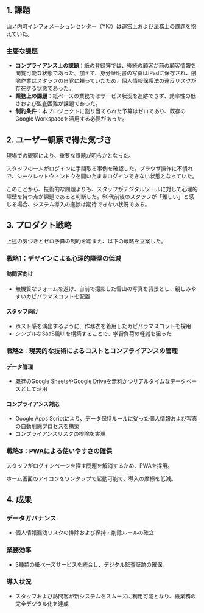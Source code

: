 ## 1. 課題

山ノ内町インフォメーションセンター（YIC）は運営上および法務上の課題を抱えていた。

### 主要な課題

* **コンプライアンス上の課題**：紙の登録簿では、後続の顧客が前の顧客情報を閲覧可能な状態であった。加えて、身分証明書の写真はiPadに保存され、削除作業はスタッフの自覚に頼っていたため、個人情報保護法の違反リスクが存在する状態であった。
* **業務上の課題**：紙ベースの業務ではサービス状況を追跡できず、効率性の低さおよび監査困難が課題であった。
* **制約条件**：本プロジェクトに割り当てられた予算はゼロであり、既存のGoogle Workspaceを活用する必要があった。

## 2. ユーザー観察で得た気づき

現場での観察により、重要な課題が明らかとなった。

スタッフの一人がログインに手間取る事例を確認した。ブラウザ操作に不慣れで、シークレットウィンドウを開いたままログインできない状態となっていた。

このことから、技術的な問題よりも、スタッフがデジタルツールに対して心理的障壁を持つ点が課題であると判断した。50代前後のスタッフが「難しい」と感じる場合、システム導入の進捗は期待できない状況である。

## 3. プロダクト戦略

上述の気づきとゼロ予算の制約を踏まえ、以下の戦略を立案した。

### 戦略1：デザインによる心理的障壁の低減

#### 訪問客向け
* 無機質なフォームを避け、自前で撮影した雪山の写真を背景とし、親しみやすいカピバラマスコットを配置

#### スタッフ向け
* ホスト感を演出するように、作務衣を着用したカピバラマスコットを採用
* シンプルなSaaS風UIを構築することで、学習負荷の軽減を狙った

### 戦略2：現実的な技術によるコストとコンプライアンスの管理

#### データ管理
* 既存のGoogle SheetsやGoogle Driveを無料かつリアルタイムなデータベースとして活用

#### コンプライアンス対応
* Google Apps Scriptにより、データ保持ルールに従った個人情報および写真の自動削除プロセスを構築
* コンプライアンスリスクの排除を実現

### 戦略3：PWAによる使いやすさの確保

スタッフがログインページを探す問題を解消するため、PWAを採用。

ホーム画面のアイコンをワンタップで起動可能で、導入の摩擦を低減。

## 4. 成果

### データガバナンス
* 個人情報漏洩リスクの排除および保持・削除ルールの確立

### 業務効率
* 3種類の紙ベースサービスを統合し、デジタル監査証跡の確保

### 導入状況
* スタッフおよび訪問客が新システムをスムーズに利用可能となり、紙業務の完全デジタル化を達成